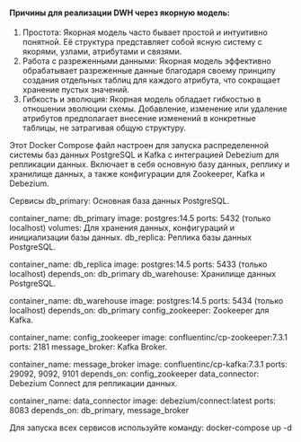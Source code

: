 #### Причины для реализации DWH через якорную модель:
1. Простота: Якорная модель часто бывает простой и интуитивно понятной. Её структура представляет собой ясную систему с якорями, узлами, атрибутами и связями.
2. Работа с разреженными данными:
Якорная модель эффективно обрабатывает разреженные данные благодаря своему принципу создания отдельных таблиц для каждого атрибута, что сокращает хранение пустых значений.
3. Гибкость и эволюция:
Якорная модель обладает гибкостью в отношении эволюции схемы. Добавление, изменение или удаление атрибутов предполагает внесение изменений в конкретные таблицы, не затрагивая общую структуру.

Этот Docker Compose файл настроен для запуска распределенной системы баз данных PostgreSQL и Kafka с интеграцией Debezium для репликации данных. Включает в себя основную базу данных, реплику и хранилище данных, а также конфигурации для Zookeeper, Kafka и Debezium.

Сервисы
db_primary: Основная база данных PostgreSQL.

container_name: db_primary
image: postgres:14.5
ports: 5432 (только localhost)
volumes: Для хранения данных, конфигураций и инициализации базы данных.
db_replica: Реплика базы данных PostgreSQL.

container_name: db_replica
image: postgres:14.5
ports: 5433 (только localhost)
depends_on: db_primary
db_warehouse: Хранилище данных PostgreSQL.

container_name: db_warehouse
image: postgres:14.5
ports: 5434 (только localhost)
depends_on: db_primary
config_zookeeper: Zookeeper для Kafka.

container_name: config_zookeeper
image: confluentinc/cp-zookeeper:7.3.1
ports: 2181
message_broker: Kafka Broker.

container_name: message_broker
image: confluentinc/cp-kafka:7.3.1
ports: 29092, 9092, 9101
depends_on: config_zookeeper
data_connector: Debezium Connect для репликации данных.

container_name: data_connector
image: debezium/connect:latest
ports: 8083
depends_on: db_primary, message_broker

Для запуска всех сервисов используйте команду:
docker-compose up -d

